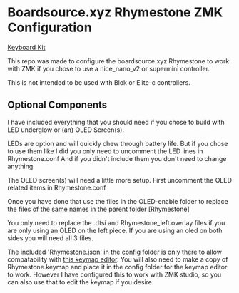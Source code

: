 <h1>Boardsource.xyz Rhymestone ZMK Configuration</h1>
<p><a href="https://www.boardsource.xyz/products/Rhymestone$0">Keyboard Kit</a></p>

This repo was made to configure the boardsource.xyz Rhymestone to work with ZMK if you chose to use a nice_nano_v2 or supermini controller.

This is not intended to be used with Blok or Elite-c controllers.

<h2>Optional Components</h2>
I have included everything that you should need if you chose to build with LED underglow or (an) OLED Screen(s).

LEDs are option and will quickly chew through battery life. But if you chose to use them like I did you only need to uncomment the LED lines in Rhymestone.conf And if you didn't include them you don't need to change anything.

The OLED screen(s) will need a little more setup. First uncomment the OLED related items in Rhymestone.conf

Once you have done that use the files in the OLED-enable folder to replace the files of the same names in the parent folder [Rhymestone]

You only need to replace the .dtsi and Rhymestone_left.overlay files if you are only using an OLED on the left piece. If you are using an oled on both sides you will need all 3 files.

The included 'Rhymestone.json' in the config folder is only there to allow compatability with <a href="https://nickcoutsos.github.io/keymap-editor/$0">this keymap editor</a>.
You will also need to make a copy of Rhymestone.keymap and place it in the config folder for the keymap editor to work.
However I have configured this to work with ZMK studio, so you can also use that to edit the keymap if you desire.
